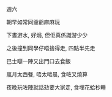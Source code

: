 週六

朝早如常同爺爺麻麻玩

下晝游水, 好焗, 但佢真係識游少少

之後撞到同學仔唔捨得走, 四點半先走

巴士瞓一陣又出門口去食飯

嵐月太西餐, 唔太啱晨, 食咗叉燒算

夜晚玩咗陣就話攰要大家走, 食埋花蛤秒睡

